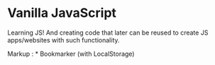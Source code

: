 # Vanilla JavaScript

Learning JS! And creating code that later can be reused to create JS apps/websites with such functionality.

 Markup : * Bookmarker (with LocalStorage)
